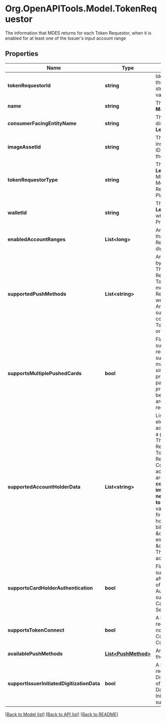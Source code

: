 # Org.OpenAPITools.Model.TokenRequestor
The information that MDES returns for each Token Requestor, when it is enabled for at least one of the Issuer's input account range

## Properties

Name | Type | Description | Notes
------------ | ------------- | ------------- | -------------
**tokenRequestorId** | **string** | Identifies the Token Requestor where the Account must be pushed to. The string contains a 11-digit numeric value. __Length:__ 11  | 
**name** | **string** | The legal name of the Token Requestor. __Max Length:__ 64  | 
**consumerFacingEntityName** | **string** | The name of the Token Requestor to be displayed to the account holder. __Max Length:__ 100  | 
**imageAssetId** | **string** | The image of the Token Requestor (for instance a logo). Provided as an Asset ID – use the Get Asset API to retrieve the actual asset. __Max Length:__ 64  | [optional] 
**tokenRequestorType** | **string** | The type of the Token Requestor. __Max Length:__ 32. Must be either:  * MERCHANT: The Token Requestor is a Merchant  * WALLET: The Token Requestor is a Wallet or a Commerce Platform  | 
**walletId** | **string** | The identifier of the Wallet Provider. __Length:__ 3 __Conditional,__ Only present when the token is provided to a Wallet Provider. Not present otherwise.  | [optional] 
**enabledAccountRanges** | **List&lt;long&gt;** | Array of account range start numbers that are enabled for the Token Requestor.The start numbers will be 19 digits in length.  | 
**supportedPushMethods** | **List&lt;string&gt;** | Array of the push methods supported by the Token Requestor. __Conditional__. The array is not returned if the Token Requestor does not participate in MDES Token Connect Program. Possible push methods are:  * ANDROID: The Token Requestor supports app-to-app and web-to-app communication on Android.  * IOS: The Token Requestor supports app-to-app and web-to-app communication on iOS.  * WEB: The Token Requestor supports web-to-web or app-to-web communication.  | [optional] 
**supportsMultiplePushedCards** | **bool** | Flag to indicate if Token Requestor supports multiple push account receipts in a single request. When supported, a maximum of 5 receipts may be sent to the Token Requestor in a single request __Conditional__. Must be present if the Token Requestor participates in MDES Token Connect program, not present otherwise. Must be either :  * true: Multiple push receipts are supported.  * false: Multiple push receipts are not supported.  | [optional] 
**supportedAccountHolderData** | **List&lt;string&gt;** | List (array) of account holder data elements that the Token Requestor accepts to receive from the Issuer with a pushed card or account. __Conditional__. The array is not returned if the Token Requestor does not participate in MDES Token Connect Program. If the Token Requestor participates in MDES Token Connect but doesn&#39;t accept any account holder data then an empty array is returned. __To ensure forward-compatibility, all API client implementations must be resilient to new data element values being added to responses from MDES.__ Possible values are:  * \&quot;NAME\&quot;: The first name and last name of the account holder  * \&quot;ADDRESS\&quot;: The billing address for the account holder  * \&quot;EMAIL_ADDRESS\&quot;: The email address for the account holder  * \&quot;MOBILE_PHONE_NUMBER\&quot;: The mobile phone number for the account holder  | [optional] 
**supportsCardHolderAuthentication** | **bool** | Flag to indicate if token requestor supports cardholder authentication after the token is activated. Must be one of:   * true - Post Tokenization Carholder Authentication (Consent Service) is supported.   * false - Post Tokenization Carholder Authentication (Consent Service) is not supported.  | [optional] 
**supportsTokenConnect** | **bool** | A boolean parameter indicate that token requestor supports Token Connect or not. Must be one of: * true - Token Connect is supported * false - Token Connect is not supported  | [optional] 
**availablePushMethods** | [**List&lt;PushMethod&gt;**](PushMethod.md) | Array of push methods supported by the token requestor. | [optional] 
**supportIssuerInitiatedDigitizationData** | **bool** | A boolean parameter indicate that token requestor supports Issuer Initiated Digitization Data. or not. Must be one of: * true - Issuer Initiated Digitization Data is supported * false - Issuer Initiated Digitization Data is not supported  | [optional] 

[[Back to Model list]](../README.md#documentation-for-models) [[Back to API list]](../README.md#documentation-for-api-endpoints) [[Back to README]](../README.md)

